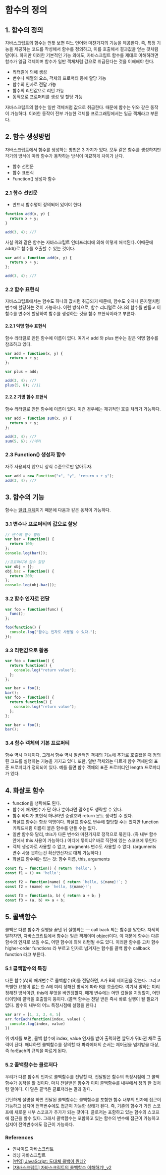 # 함수의 정의

## 1. 함수의 정의

자바스크립트의 함수는 언뜻 보면 여느 언어와 마찬가지의 기능을 제공한다. 즉, 특정 기능을 제공하는 코드를 작성해서 함수를 정의하고, 이를 호출해서 결과값을 얻는 것처럼 말이다. 하지만 이러한 기본적인 기능 외에도, 자바스크립트 함수를 제대로 이해하려면 함수가 일급 객체이며 함수가 일반 객체처럼 값으로 취급된다는 것을 이해해야 한다.

* 리터럴에 의해 생성
* 변수나 배열의 요소, 객체의 프로퍼티 등에 할당 가능
* 함수의 인자로 전달 가능
* 함수의 리턴값으로 리턴 가능
* 동적으로 프로퍼티를 생성 및 할당 가능  

자바스크립트의 함수는 일반 객체처럼 값으로 취급한다. 때문에 함수는 위와 같은 동작이 가능하다. 이러한 동작이 전부 가능한 객체를 프로그래밍에서는 일급 객체라고 부른다.

## 2. 함수 생성방법

자바스크립트에서 함수를 생성하는 방법은 3 가지가 있다. 모두 같은 함수를 생성하지만 각가의 방식에 따라 함수가 동작하는 방식이 미묘하게 차이가 난다.

* 함수 선언문
* 함수 표현식
* Function\(\) 생성자 함수

### 2.1 함수 선언문

* 반드시 함수명이 정의되어 있어야 한다.

```javascript
function add(x, y) {
  return x + y;
}

add(3, 4); //7
```

사실 위와 같은 함수는 자바스크립트 인터프리터에 의해 이렇게 해석된다. 이때문에 add\(\)로 함수를 호출할 수 있는 것이다.

```javascript
var add = function add(x, y) {
  return x + y;
};

add(3, 4); //7
```

### 2.2 함수 표현식

자바스크립트에서는 함수도 하나의 값처럼 취급되기 때문에, 함수도 숫자나 문자열처럼 변수에 할당하는 것이 가능하다. 이런 방식으로, 함수 리터럴로 하나의 함수를 만들고 이 함수를 변수에 할당하여 함수를 생성하는 것을 함수 표현식이라고 부른다.

#### 2.2.1 익명 함수 표현식

함수 리터럴로 만든 함수에 이름이 없다. 여기서 add 와 plus 변수는 같은 익명 함수를 참조하고 있다.

```javascript
var add = function(x, y) {
  return x + y;
};

var plus = add;

add(3, 4); //7
plus(5, 6); //11
```

#### 2.2.2 기명 함수 표현식

함수 리터럴로 만든 함수에 이름이 있다. 이런 경우에는 재귀적인 호출 처리가 가능하다.

```javascript
var add = function sum(x, y) {
  return x + y;
};

add(3, 4); //7
sum(5, 6); //에러
```

### 2.3 Function\(\) 생성자 함수

자주 사용되지 않으니 상식 수준으로만 알아두자.

```javascript
var add = new Function("x", "y", "return x + y");
add(3, 4); //7
```

## 3. 함수의 기능

함수는 [일급 객체](https://ko.wikipedia.org/wiki/%EC%9D%BC%EA%B8%89_%EA%B0%9D%EC%B2%B4)이기 때문에 다음과 같은 동작이 가능하다.

### 3.1 변수나 프로퍼티의 값으로 할당

```javascript
// 변수에 함수 할당
var bar = function() {
  return 100;
};
console.log(bar());

//프로퍼티에 함수 할당
var obj = {};
obj.baz = function() {
  return 200;
};
console.log(obj.baz());
```

### 3.2 함수 인자로 전달

```javascript
var foo = function(func) {
  func();
};

foo(function() {
  console.log("함수는 인자로 사용될 수 있다.");
});
```

### 3.3 리턴값으로 활용

```javascript
var foo = function() {
  return function() {
    console.log("return value");
  };
};

var bar = foo();
bar();
var foo = function() {
  return function() {
    console.log("return value");
  };
};

var bar = foo();
bar();
```

### 3.4 함수 객체의 기본 프로퍼티

함수 역시 객체이다. 그래서 함수 역시 일반적인 객체의 기능에 추가로 호출됐을 때 정의된 코드를 실행하는 기능을 가지고 있다. 또한, 일반 객체와는 다르게 함수 객체만의 표준 프로퍼티가 정의되어 있다. 예를 들면 함수 객체의 표준 프로퍼티인 length 프로퍼티가 있다.

## 4. 화살표 함수

* function을 생략해도 된다.
* 함수에 매개변수가 단 하나 뿐이라면 괄호()도 생략할 수 있다.
* 함수 바디가 표현식 하나라면 중괄호와 return 문도 생략할 수 있다.
* 화살표 함수는 항상 익명이다. 화살표 함수도 변수에 할당할 수는 있지만 function 키워드처럼 이름이 붙은 함수를 만들 수는 없다.
* 일반 함수와 달리, this가 다른 변수와 마찬가지로 정적으로 묶인다. (즉 내부 함수 안에서 this 사용이 가능하다.) 어디에 묶이냐? 바로 직전에 있는 스코프에 묶인다
* 객체 생성자로 사용할 수 없고, arugments 변수도 사용할 수 없다. (arguments 변수 사용 못하는건 확산연산자로 대체 가능하다.)
* 화살표 함수에는 없는 것: 함수 이름, this, arguments

```javascript
const f1 = function() { return 'hello'; }
const f1 = () => 'hello';

const f2 = function(name) { return `hello, ${name}!`; }
const f2 = (name) => `hello, ${name}!`;

const f3 = function(a, b) { return a + b; }
const f3 = (a, b) => a + b;
```

## 5. 콜백함수

콜백은 다른 함수가 실행을 끝낸 뒤 실행되는 — call back 되는 함수를 말한다. 자세히 말하자면, 자바스크립트에서 함수는 일급 객체이며 object이다. 이 때문에 함수는 다른 함수의 인자로 쓰일 수도, 어떤 함수에 의해 리턴될 수도 있다. 이러한 함수를 고차 함수 higher-order functions 라 부르고 인자로 넘겨지는 함수를 콜백 함수 callback function 라고 부른다.

### 5.1 콜백함수의 특징

다른 함수(A)의 매개변수로 콜백함수(B)를 전달하면, A가 B의 제어권을 갖는다. 그리고 특별한 요청이 없는 한 A에 미리 정해진 방식에 따라 B를 호출한다. 여기서 말하는 미리 정해진 방식이란, this에 무엇을 바인딩할지, 매개 변수에는 어떤 값들을 지정할지, 어떤 타이밍에 콜백을 호출할지 등이다. (콜백 함수는 전달 받은 즉시 바로 실행이 될 필요가 없다. 함수의 내부의 어느 특정시점에 실행을 한다.)

```js
var arr = [1, 2, 3, 4, 5]
arr.forEach(function(index, value) {
  console.log(index, value)
})
```

위 예제를 보면, 콜백 함수에 index, value 인자를 받아 출력하면 앞뒤가 뒤바뀐 채로 출력이 된다. 왜냐하면 콜백함수를 정의할 때 파라메터의 순서는 제어권을 넘겨받을 대상, 즉 forEach의 규칙을 따르게 된다.

### 5.2 콜백함수는 클로저다

우리가 다른 함수의 인자로 콜백함수를 전달할 때, 전달받은 함수의 특정시점에 그 콜백함수가 동작을 할 것이다. 마치 전달받은 함수가 이미 콜백함수를 내부에서 정의 한 것처럼 말이다. 이 말은 콜백은 클로저라는 말과 같다.

간단하게 설명을 하면 전달된 콜백함수는 콜백함수를 포함한 함수 내부의 인자에 접근이 가능하고 심지어 전역변수에도 접근이 가능한 상태가 된다. 즉, 기존의 함수가 가진 스코프에 새로운 내부 스코프가 추가가 되는 것이다.
클로저는 포함하고 있는 함수의 스코프에 접근을 할수 있다. 그래서 콜백함수는 포함하고 있는 함수의 변수에 접근이 가능하고 심지어 전역변수에도 접근이 가능하다.

### References

* 인사이드 자바스크립트
* 러닝 자바스크립트
* [[번역] JavaScript: 도대체 콜백이 뭔데?
](https://medium.com/@oasis9217/%EB%B2%88%EC%97%AD-javascript-%EB%8F%84%EB%8C%80%EC%B2%B4-%EC%BD%9C%EB%B0%B1%EC%9D%B4-%EB%AD%94%EB%8D%B0-65bb82556c56)
* [[자바스크립트] 자바스크립트의 콜백함수 이해하기!_v2](https://yubylab.tistory.com/entry/%EC%9E%90%EB%B0%94%EC%8A%A4%ED%81%AC%EB%A6%BD%ED%8A%B8%EC%9D%98-%EC%BD%9C%EB%B0%B1%ED%95%A8%EC%88%98-%EC%9D%B4%ED%95%B4%ED%95%98%EA%B8%B0)
